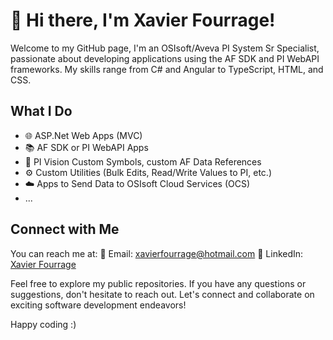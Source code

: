 # 👋 Hi there, I'm Xavier Fourrage!

Welcome to my GitHub page, I'm an OSIsoft/Aveva PI System Sr Specialist, passionate about developing applications using the AF SDK and PI WebAPI frameworks. My skills range from C# and Angular to TypeScript, HTML, and CSS.

## What I Do

- 🌐 ASP.Net Web Apps (MVC)
- 📚 AF SDK or PI WebAPI Apps
- 🎨 PI Vision Custom Symbols, custom AF Data References
- ⚙️ Custom Utilities (Bulk Edits, Read/Write Values to PI, etc.)
- ☁️ Apps to Send Data to OSIsoft Cloud Services (OCS)
- ...

## Connect with Me

You can reach me at:
📧 Email: xavierfourrage@hotmail.com
📱 LinkedIn: [Xavier Fourrage](https://www.linkedin.com/in/xavierfourrage/)

Feel free to explore my public repositories. If you have any questions or suggestions, don't hesitate to reach out. Let's connect and collaborate on exciting software development endeavors!

Happy coding :)
